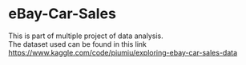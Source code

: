 # eBay-Car-Sales

This is part of multiple project of data analysis. <br>
The dataset used can be found in this link 
https://www.kaggle.com/code/piumiu/exploring-ebay-car-sales-data
